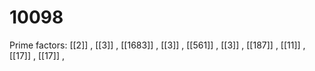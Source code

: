 # 10098

Prime factors: [[2]] , [[3]] , [[1683]] , [[3]] , [[561]] , [[3]] , [[187]] , [[11]] , [[17]] , [[17]] , 